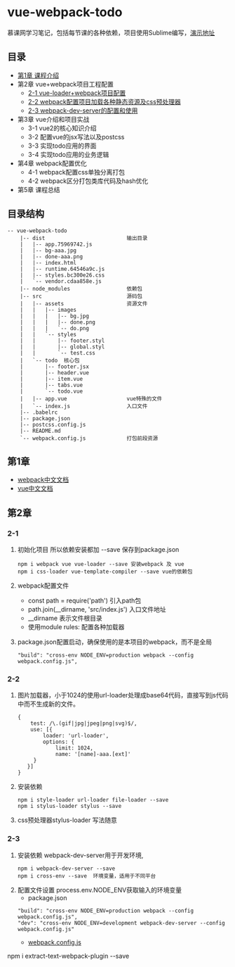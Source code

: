 # vue-webpack-todo
慕课网学习笔记，包括每节课的各种依赖，项目使用Sublime编写，[演示地址](http://111.231.86.225:8080/)
## 目录
   * [第1章 课程介绍](#第1章dasdasd)
   * 第2章 vue+webpack项目工程配置
	   * [2-1 vue-loader+webpack项目配置](#2-1)
	   * [2-2 webpack配置项目加载各种静态资源及css预处理器]()
	   * [2-3 webpack-dev-server的配置和使用]()
   * 第3章 vue介绍和项目实战
   	   * 3-1 vue2的核心知识介绍
   	   * 3-2 配置vue的jsx写法以及postcss
   	   * 3-3 实现todo应用的界面
   	   * 3-4 实现todo应用的业务逻辑
   * 第4章 webpack配置优化
   	   * 4-1 webpack配置css单独分离打包
   	   * 4-2 webpack区分打包类库代码及hash优化
   * 第5章 课程总结
## 目录结构
```
-- vue-webpack-todo
    |-- dist                          输出目录
    |   |-- app.75969742.js
    |   |-- bg-aaa.jpg
    |   |-- done-aaa.png
    |   |-- index.html
    |   |-- runtime.64546a9c.js
    |   |-- styles.bc300e26.css
    |   `-- vendor.cdaa858e.js
    |-- node_modules                  依赖包
    |-- src                           源码包
    |   |-- assets                    资源文件
    |   |   |-- images
    |   |   |   |-- bg.jpg
    |   |   |   |-- done.png
    |   |   |   `-- do.png
    |   |   `-- styles
    |   |       |-- footer.styl
    |   |       |-- global.styl
    |   |       `-- test.css
    |   `-- todo  核心包
    |       |-- footer.jsx
    |       |-- header.vue
    |       |-- item.vue
    |       |-- tabs.vue
    |       `-- todo.vue
    |   |-- app.vue                   vue特殊的文件
    |   `-- index.js                  入口文件
    |-- .babelrc
    |-- package.json
    |-- postcss.config.js
    |-- README.md
    `-- webpack.config.js             打包前段资源
```
## 第1章
* [webpack中文文档](https://doc.webpack-china.org/concepts/)
* [vue中文文档](https://cn.vuejs.org/v2/guide/)
## 第2章
### 2-1
1. 初始化项目 所以依赖安装都加 --save 保存到package.json

	```
	npm i webpack vue vue-loader --save 安装webpack 及 vue
	npm i css-loader vue-template-compiler --save vue的依赖包
	```

2. webpack配置文件
	* const path = require('path') 引入path包
	* path.join(__dirname, 'src/index.js') 入口文件地址
	* __dirname 表示文件根目录
	* 使用module rules: 配置各种加载器
3. package.json配置启动，确保使用的是本项目的webpack，而不是全局
    
	```
	"build": "cross-env NODE_ENV=production webpack --config webpack.config.js",
	```
### 2-2
1. 图片加载器，小于1024的使用url-loader处理成base64代码，直接写到js代码中而不生成新的文件。

	```
	{
        test: /\.(gif|jpg|jpeg|png|svg)$/,
        use: [{
            loader: 'url-loader',
            options: {
                limit: 1024,
                name: '[name]-aaa.[ext]'
         }
 	   }]
	}
	```
2. 安装依赖
	
	```
	npm i style-loader url-loader file-loader --save
	npm i stylus-loader stylus --save
	```
3. css预处理器stylus-loader 写法随意
### 2-3
1. 安装依赖 webpack-dev-server用于开发环境,
	```
	npm i webpack-dev-server --save
	npm i cross-env --save  环境变量，适用于不同平台
	```
2. 配置文件设置 process.env.NODE_ENV获取输入的环境变量
	* package.json
	```
	"build": "cross-env NODE_ENV=production webpack --config webpack.config.js",
    "dev": "cross-env NODE_ENV=development webpack-dev-server --config webpack.config.js"
	```
	* [webpack.config.js](./webpack.config.js)







npm i extract-text-webpack-plugin --save